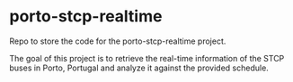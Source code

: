 # porto-stcp-realtime

Repo to store the code for the porto-stcp-realtime project.

The goal of this project is to retrieve the real-time information of the STCP buses in Porto, Portugal and analyze it against the provided schedule.

